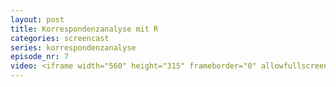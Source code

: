 ```yaml
---
layout: post
title: Korrespondenzanalyse mit R
categories: screencast
series: korrespondenzanalyse
episode_nr: 7
video: <iframe width="560" height="315" frameborder="0" allowfullscreen="" src="http://www.youtube.com/embed/NdzHWMQcOqE"></iframe>
---
```

